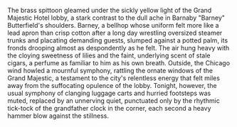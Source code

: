 The brass spittoon gleamed under the sickly yellow light of the Grand Majestic Hotel lobby, a stark contrast to the dull ache in Barnaby "Barney" Butterfield's shoulders.  Barney, a bellhop whose uniform felt more like a lead apron than crisp cotton after a long day wrestling oversized steamer trunks and placating demanding guests, slumped against a potted palm, its fronds drooping almost as despondently as he felt.  The air hung heavy with the cloying sweetness of lilies and the faint, underlying scent of stale cigars, a perfume as familiar to him as his own breath.  Outside, the Chicago wind howled a mournful symphony, rattling the ornate windows of the Grand Majestic, a testament to the city's relentless energy that felt miles away from the suffocating opulence of the lobby.  Tonight, however, the usual symphony of clanging luggage carts and hurried footsteps was muted, replaced by an unnerving quiet, punctuated only by the rhythmic tick-tock of the grandfather clock in the corner, each second a heavy hammer blow against the stillness.
